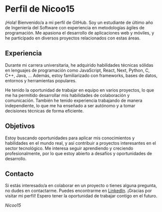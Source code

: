 # Perfil de Nicoo15

¡Hola! Bienvenido/a a mi perfil de GitHub. Soy un estudiante de último año de Ingeniería del Software con experiencia en metodologías ágiles de programación. Me apasiona el desarrollo de aplicaciones web y móviles, y he participado en diversos proyectos relacionados con estas áreas.

## Experiencia

Durante mi carrera universitaria, he adquirido habilidades técnicas sólidas en lenguajes de programación como JavaScript, React, Next, Python, C, C++, Java, ... Además, estoy familiarizado con frameworks, bases de datos, entornos y herramientas populares.

He tenido la oportunidad de trabajar en equipo en varios proyectos, lo que me ha permitido desarrollar mis habilidades de colaboración y comunicación. También he tenido experiencia trabajando de manera independiente, lo que me ha enseñado a ser autónomo y a tomar decisiones técnicas de forma eficiente.

## Objetivos

Estoy buscando oportunidades para aplicar mis conocimientos y habilidades en el mundo real, y así contribuir a proyectos interesantes en el sector tecnológico. Me interesa seguir aprendiendo y creciendo profesionalmente, por lo que estoy abierto a desafíos y oportunidades de desarrollo.

## Contacto

Si estás interesado/a en colaborar en un proyecto o tienes alguna pregunta, no dudes en contactarme. Puedes encontrarme en [LinkedIn](www.linkedin.com/in/nicomontejano).
¡Gracias por visitar mi perfil! Espero tener la oportunidad de trabajar contigo en el futuro.

*Nicoo15*
